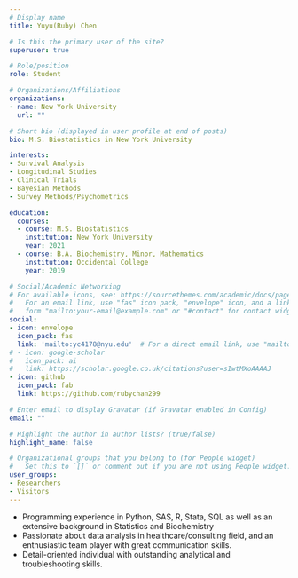```yaml
---
# Display name
title: Yuyu(Ruby) Chen

# Is this the primary user of the site?
superuser: true

# Role/position
role: Student

# Organizations/Affiliations
organizations:
- name: New York University
  url: ""

# Short bio (displayed in user profile at end of posts)
bio: M.S. Biostatistics in New York University

interests:
- Survival Analysis
- Longitudinal Studies
- Clinical Trials
- Bayesian Methods
- Survey Methods/Psychometrics

education:
  courses:
  - course: M.S. Biostatistics
    institution: New York University
    year: 2021
  - course: B.A. Biochemistry, Minor, Mathematics
    institution: Occidental College
    year: 2019

# Social/Academic Networking
# For available icons, see: https://sourcethemes.com/academic/docs/page-builder/#icons
#   For an email link, use "fas" icon pack, "envelope" icon, and a link in the
#   form "mailto:your-email@example.com" or "#contact" for contact widget.
social:
- icon: envelope
  icon_pack: fas
  link: 'mailto:yc4178@nyu.edu'  # For a direct email link, use "mailto:test@example.org".
# - icon: google-scholar
#   icon_pack: ai
#   link: https://scholar.google.co.uk/citations?user=sIwtMXoAAAAJ
- icon: github
  icon_pack: fab
  link: https://github.com/rubychan299

# Enter email to display Gravatar (if Gravatar enabled in Config)
email: ""

# Highlight the author in author lists? (true/false)
highlight_name: false

# Organizational groups that you belong to (for People widget)
#   Set this to `[]` or comment out if you are not using People widget.
user_groups:
- Researchers
- Visitors
---
```


- Programming experience in Python, SAS, R, Stata, SQL as well as an extensive background in Statistics and Biochemistry
- Passionate about data analysis in healthcare/consulting field, and an enthusiastic team player with great communication skills.
- Detail-oriented individual with outstanding analytical and troubleshooting skills. 
